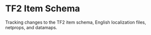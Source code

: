TF2 Item Schema
===============

Tracking changes to the TF2 item schema, English localization files, netprops, and datamaps.
